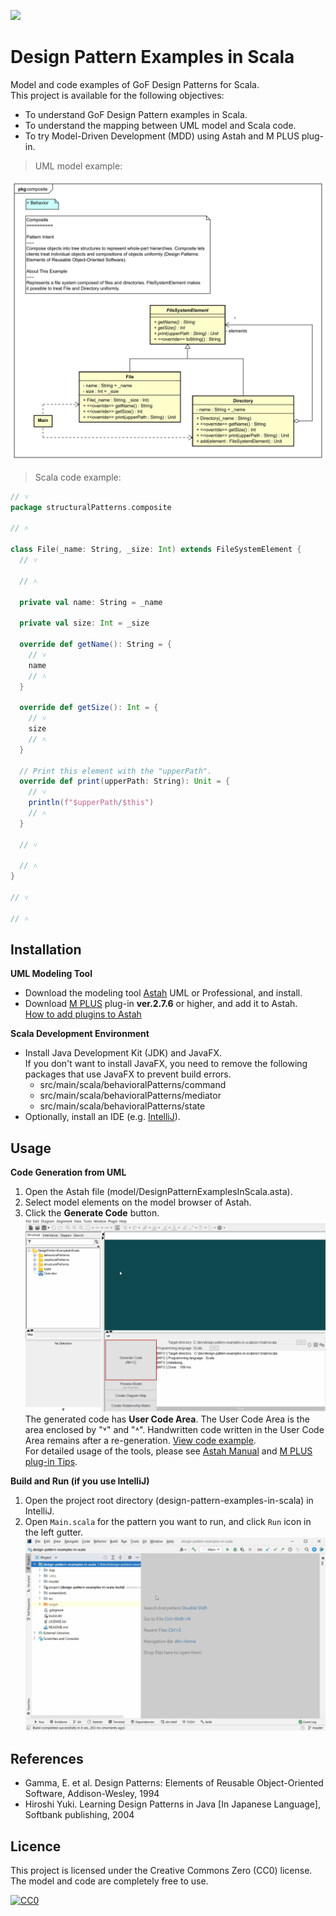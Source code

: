 [<img src="./screenshots/DiagramMap.svg">](https://raw.githubusercontent.com/takaakit/design-pattern-examples-in-scala/master/screenshots/DiagramMap.svg)

Design Pattern Examples in Scala
===

Model and code examples of GoF Design Patterns for Scala.  
This project is available for the following objectives:  

* To understand GoF Design Pattern examples in Scala.
* To understand the mapping between UML model and Scala code.
* To try Model-Driven Development (MDD) using Astah and M PLUS plug-in.

> UML model example:

![](screenshots/CompositePattern.svg "Composite Pattern")

<a id="code-example"></a>
> Scala code example:

```scala
// ˅
package structuralPatterns.composite

// ˄

class File(_name: String, _size: Int) extends FileSystemElement {
  // ˅
  
  // ˄

  private val name: String = _name

  private val size: Int = _size

  override def getName(): String = {
    // ˅
    name
    // ˄
  }

  override def getSize(): Int = {
    // ˅
    size
    // ˄
  }

  // Print this element with the "upperPath".
  override def print(upperPath: String): Unit = {
    // ˅
    println(f"$upperPath/$this")
    // ˄
  }

  // ˅
  
  // ˄
}

// ˅

// ˄
```

Installation
------------
**UML Modeling Tool**
* Download the modeling tool [Astah](http://astah.net/download) UML or Professional, and install.  
* Download [M PLUS](https://sites.google.com/view/m-plus-plugin/download) plug-in **ver.2.7.6** or higher, and add it to Astah.  
  [How to add plugins to Astah](https://astahblog.com/2014/12/15/astah_plugins/)

**Scala Development Environment**
* Install Java Development Kit (JDK) and JavaFX.  
  If you don't want to install JavaFX, you need to remove the following packages that use JavaFX to prevent build errors.
  - src/main/scala/behavioralPatterns/command
  - src/main/scala/behavioralPatterns/mediator
  - src/main/scala/behavioralPatterns/state
* Optionally, install an IDE (e.g. [IntelliJ](https://www.jetbrains.com/idea/download/)).

Usage
-----
**Code Generation from UML**
  1. Open the Astah file (model/DesignPatternExamplesInScala.asta).
  2. Select model elements on the model browser of Astah.
  3. Click the **Generate Code** button.  
  ![](screenshots/GenerateCode.gif "Generate Code")  
  The generated code has **User Code Area**. The User Code Area is the area enclosed by "˅" and "˄". Handwritten code written in the User Code Area remains after a re-generation. [View code example](#code-example).  
  For detailed usage of the tools, please see [Astah Manual](http://astah.net/manual) and [M PLUS plug-in Tips](https://sites.google.com/view/m-plus-plugin-tips).

**Build and Run (if you use IntelliJ)**
  1. Open the project root directory (design-pattern-examples-in-scala) in IntelliJ.
  2. Open `Main.scala` for the pattern you want to run, and click `Run` icon in the left gutter.
     ![](screenshots/BuildAndRun.gif "Build and Run")  

References
----------
* Gamma, E. et al. Design Patterns: Elements of Reusable Object-Oriented Software, Addison-Wesley, 1994
* Hiroshi Yuki. Learning Design Patterns in Java [In Japanese Language], Softbank publishing, 2004

Licence
-------
This project is licensed under the Creative Commons Zero (CC0) license. The model and code are completely free to use.

[![CC0](http://i.creativecommons.org/p/zero/1.0/88x31.png "CC0")](http://creativecommons.org/publicdomain/zero/1.0/deed)
